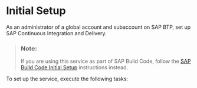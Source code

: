 <!-- loio719acaf61e4b4bf0a496483155c52570 -->

# Initial Setup

As an administrator of a global account and subaccount on SAP BTP, set up SAP Continuous Integration and Delivery.

> ### Note:  
> If you are using this service as part of SAP Build Code, follow the [SAP Build Code Initial Setup](https://help.sap.com/docs/build_code/d0d8f5bfc3d640478854e6f4e7c7584a/07698d7c31284e4db370acdf017cfd14.html?version=SHIP) instructions instead.

To set up the service, execute the following tasks:

